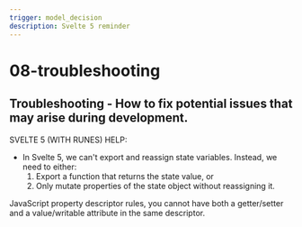 ```yaml
---
trigger: model_decision
description: Svelte 5 reminder
---
```


# 08-troubleshooting

## Troubleshooting - How to fix potential issues that may arise during development.

SVELTE 5 (WITH RUNES) HELP:
- In Svelte 5, we can't export and reassign state variables. 
Instead, we need to either:
  1. Export a function that returns the state value, or
  2. Only mutate properties of the state object without reassigning it.

JavaScript property descriptor rules, you cannot have both a getter/setter and a value/writable attribute in the same descriptor. 